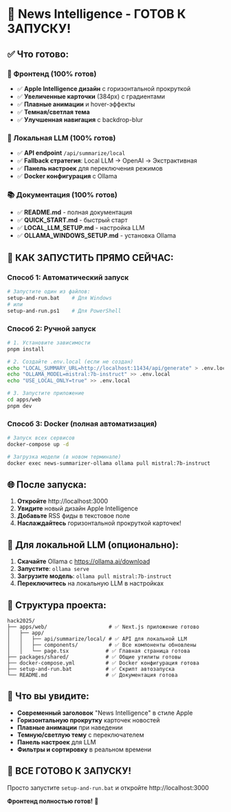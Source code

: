 # 🚀 News Intelligence - ГОТОВ К ЗАПУСКУ!

## ✅ Что готово:

### 🎨 Фронтенд (100% готов)
- ✅ **Apple Intelligence дизайн** с горизонтальной прокруткой
- ✅ **Увеличенные карточки** (384px) с градиентами
- ✅ **Плавные анимации** и hover-эффекты
- ✅ **Темная/светлая тема**
- ✅ **Улучшенная навигация** с backdrop-blur

### 🤖 Локальная LLM (100% готов)
- ✅ **API endpoint** `/api/summarize/local`
- ✅ **Fallback стратегия**: Local LLM → OpenAI → Экстрактивная
- ✅ **Панель настроек** для переключения режимов
- ✅ **Docker конфигурация** с Ollama

### 📚 Документация (100% готов)
- ✅ **README.md** - полная документация
- ✅ **QUICK_START.md** - быстрый старт
- ✅ **LOCAL_LLM_SETUP.md** - настройка LLM
- ✅ **OLLAMA_WINDOWS_SETUP.md** - установка Ollama

## 🚀 КАК ЗАПУСТИТЬ ПРЯМО СЕЙЧАС:

### Способ 1: Автоматический запуск
```bash
# Запустите один из файлов:
setup-and-run.bat    # Для Windows
# или
setup-and-run.ps1    # Для PowerShell
```

### Способ 2: Ручной запуск
```bash
# 1. Установите зависимости
pnpm install

# 2. Создайте .env.local (если не создан)
echo "LOCAL_SUMMARY_URL=http://localhost:11434/api/generate" > .env.local
echo "OLLAMA_MODEL=mistral:7b-instruct" >> .env.local
echo "USE_LOCAL_ONLY=true" >> .env.local

# 3. Запустите приложение
cd apps/web
pnpm dev
```

### Способ 3: Docker (полная автоматизация)
```bash
# Запуск всех сервисов
docker-compose up -d

# Загрузка модели (в новом терминале)
docker exec news-summarizer-ollama ollama pull mistral:7b-instruct
```

## 🌐 После запуска:

1. **Откройте** http://localhost:3000
2. **Увидите** новый дизайн Apple Intelligence
3. **Добавьте** RSS фиды в текстовое поле
4. **Наслаждайтесь** горизонтальной прокруткой карточек!

## 🤖 Для локальной LLM (опционально):

1. **Скачайте** Ollama с https://ollama.ai/download
2. **Запустите**: `ollama serve`
3. **Загрузите модель**: `ollama pull mistral:7b-instruct`
4. **Переключитесь** на локальную LLM в настройках

## 📁 Структура проекта:

```
hack2025/
├── apps/web/                    # ✅ Next.js приложение готово
│   ├── app/
│   │   ├── api/summarize/local/ # ✅ API для локальной LLM
│   │   ├── components/          # ✅ Все компоненты обновлены
│   │   └── page.tsx            # ✅ Главная страница готова
├── packages/shared/            # ✅ Общие утилиты готовы
├── docker-compose.yml          # ✅ Docker конфигурация готова
├── setup-and-run.bat           # ✅ Скрипт автозапуска
└── README.md                   # ✅ Документация готова
```

## 🎯 Что вы увидите:

- **Современный заголовок** "News Intelligence" в стиле Apple
- **Горизонтальную прокрутку** карточек новостей
- **Плавные анимации** при наведении
- **Темную/светлую тему** с переключателем
- **Панель настроек** для LLM
- **Фильтры и сортировку** в реальном времени

## 🚀 ВСЕ ГОТОВО К ЗАПУСКУ!

Просто запустите `setup-and-run.bat` и откройте http://localhost:3000

**Фронтенд полностью готов!** 🎉
